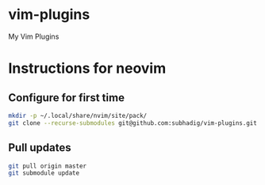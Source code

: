 # vim-plugins
My Vim Plugins

# Instructions for neovim

## Configure for first time
```bash
mkdir -p ~/.local/share/nvim/site/pack/
git clone --recurse-submodules git@github.com:subhadig/vim-plugins.git
```

## Pull updates
```bash
git pull origin master
git submodule update
```
